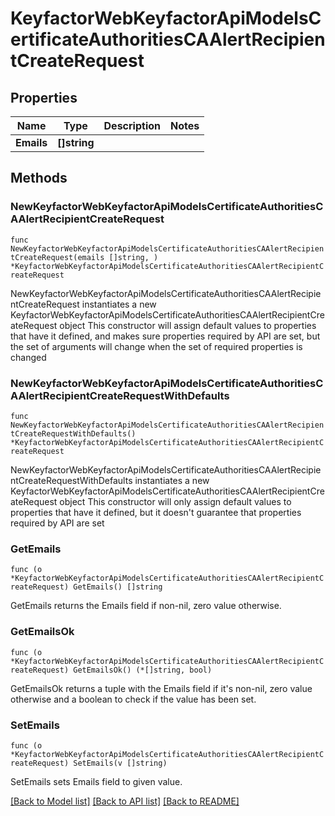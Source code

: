 # KeyfactorWebKeyfactorApiModelsCertificateAuthoritiesCAAlertRecipientCreateRequest

## Properties

Name | Type | Description | Notes
------------ | ------------- | ------------- | -------------
**Emails** | **[]string** |  | 

## Methods

### NewKeyfactorWebKeyfactorApiModelsCertificateAuthoritiesCAAlertRecipientCreateRequest

`func NewKeyfactorWebKeyfactorApiModelsCertificateAuthoritiesCAAlertRecipientCreateRequest(emails []string, ) *KeyfactorWebKeyfactorApiModelsCertificateAuthoritiesCAAlertRecipientCreateRequest`

NewKeyfactorWebKeyfactorApiModelsCertificateAuthoritiesCAAlertRecipientCreateRequest instantiates a new KeyfactorWebKeyfactorApiModelsCertificateAuthoritiesCAAlertRecipientCreateRequest object
This constructor will assign default values to properties that have it defined,
and makes sure properties required by API are set, but the set of arguments
will change when the set of required properties is changed

### NewKeyfactorWebKeyfactorApiModelsCertificateAuthoritiesCAAlertRecipientCreateRequestWithDefaults

`func NewKeyfactorWebKeyfactorApiModelsCertificateAuthoritiesCAAlertRecipientCreateRequestWithDefaults() *KeyfactorWebKeyfactorApiModelsCertificateAuthoritiesCAAlertRecipientCreateRequest`

NewKeyfactorWebKeyfactorApiModelsCertificateAuthoritiesCAAlertRecipientCreateRequestWithDefaults instantiates a new KeyfactorWebKeyfactorApiModelsCertificateAuthoritiesCAAlertRecipientCreateRequest object
This constructor will only assign default values to properties that have it defined,
but it doesn't guarantee that properties required by API are set

### GetEmails

`func (o *KeyfactorWebKeyfactorApiModelsCertificateAuthoritiesCAAlertRecipientCreateRequest) GetEmails() []string`

GetEmails returns the Emails field if non-nil, zero value otherwise.

### GetEmailsOk

`func (o *KeyfactorWebKeyfactorApiModelsCertificateAuthoritiesCAAlertRecipientCreateRequest) GetEmailsOk() (*[]string, bool)`

GetEmailsOk returns a tuple with the Emails field if it's non-nil, zero value otherwise
and a boolean to check if the value has been set.

### SetEmails

`func (o *KeyfactorWebKeyfactorApiModelsCertificateAuthoritiesCAAlertRecipientCreateRequest) SetEmails(v []string)`

SetEmails sets Emails field to given value.



[[Back to Model list]](../README.md#documentation-for-models) [[Back to API list]](../README.md#documentation-for-api-endpoints) [[Back to README]](../README.md)



